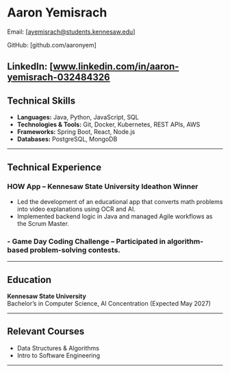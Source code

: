 # Aaron Yemisrach  

Email: [ayemisrach@students.kennesaw.edu]

GitHub: [github.com/aaronyem] 

LinkedIn: [www.linkedin.com/in/aaron-yemisrach-032484326
---

## Technical Skills  
- **Languages:** Java, Python, JavaScript, SQL  
- **Technologies & Tools:** Git, Docker, Kubernetes, REST APIs, AWS  
- **Frameworks:** Spring Boot, React, Node.js  
- **Databases:** PostgreSQL, MongoDB  

---

## Technical Experience  

### **HOW App – Kennesaw State University Ideathon Winner**  
- Led the development of an educational app that converts math problems into video explanations using OCR and AI.  
- Implemented backend logic in Java and managed Agile workflows as the Scrum Master.  

###  - **Game Day Coding Challenge** – Participated in algorithm-based problem-solving contests.  

---
## Education  
**Kennesaw State University**  
Bachelor’s in Computer Science, AI Concentration (Expected May 2027)  

---

## Relevant Courses  
- Data Structures & Algorithms  
- Intro to Software Engineering     

---
